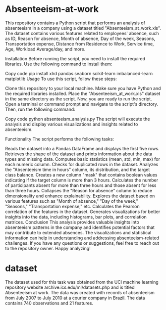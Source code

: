 # Absenteeism-at-work

This repository contains a Python script that performs an analysis of absenteeism in a company using a dataset titled "Absenteeism_at_work.xls". The dataset contains various features related to employees' absence, such as ID, Reason for absence, Month of absence, Day of the week, Seasons, Transportation expense, Distance from Residence to Work, Service time, Age, Workload Average/day, and more.

Installation
Before running the script, you need to install the required libraries. Use the following command to install them:

Copy code
pip install xlrd pandas seaborn scikit-learn imbalanced-learn matplotlib
Usage
To use this script, follow these steps:

Clone this repository to your local machine.
Make sure you have Python and the required libraries installed.
Place the "Absenteeism_at_work.xls" dataset in the same directory as the script.
Now, you are ready to run the script. Open a terminal or command prompt and navigate to the script's directory. Then, run the following command:

Copy code
python absenteeism_analysis.py
The script will execute the analysis and display various visualizations and insights related to absenteeism.

Functionality
The script performs the following tasks:

Reads the dataset into a Pandas DataFrame and displays the first five rows.
Retrieves the shape of the dataset and prints information about the data types and missing data.
Computes basic statistics (mean, std, min, max) for each numeric column.
Checks for duplicated rows in the dataset.
Analyzes the "Absenteeism time in hours" column, its distribution, and the target class balance.
Creates a new column "mask" that contains boolean values indicating if the target column is more than 3 hours.
Calculates the number of participants absent for more than three hours and those absent for less than three hours.
Collapses the "Reason for absence" column to reduce dimensionality and enhance explainability.
Explores the dataset based on various features such as "Month of absence," "Day of the week," "Seasons," "Transportation expense," etc.
Calculates the Pearson correlation of the features in the dataset.
Generates visualizations for better insights into the data, including histograms, bar plots, and correlation matrices.
Conclusion
This analysis provides valuable insights into absenteeism patterns in the company and identifies potential factors that may contribute to extended absences. The visualizations and statistical information can help in understanding and addressing absenteeism-related challenges. If you have any questions or suggestions, feel free to reach out to the repository owner. Happy analyzing! 

# dataset
The dataset used for this task was obtained from the UCI machine learning repository website archive.ics.edu/ml/datasets.php and is titled Absenteeism at work.
The data was created with records of absenteeism from July 2007 to July 2010 at a courier company in Brazil. The data contains 740 observations and 21 features.
